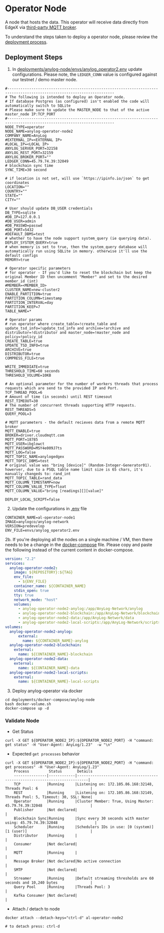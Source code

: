 # Operator Node
A node that hosts the data. This operator will receive data directly from EdgeX via [third-party MQTT broker](https://www.cloudmqtt.com/). 

To understand the steps taken to deploy a operator node, please review the [deployment process](operator_node_deployment_process.md). 

## Deployment Steps
1. In [deployments/anylog-node/envs/anylog_operator2.env](https://github.com/AnyLog-co/deployments/blob/master/docker-compose/anylog-node/envs/anylog_operator2.env) update configurations. Please note, the `LEDGER_CONN` value 
is configured against our testnet / demo master node.  
```dotenv
#-----------------------------------------------------------------------------------------------------------------------
# The following is intended to deploy an Operator node.
# If database Postgres (as configured) isn't enabled the code will automatically switch to SQLite
# Please make sure to update the MASTER_NODE to that of the active master_node IP:TCP_PORT
#-----------------------------------------------------------------------------------------------------------------------
NODE_TYPE=operator
NODE_NAME=anylog-operator-node2
COMPANY_NAME=AnyLog
#EXTERNAL_IP=<EXTERNAL IP>
#LOCAL_IP=<LOCAL IP>
ANYLOG_SERVER_PORT=32158
ANYLOG_REST_PORT=32159
ANYLOG_BROKER_PORT=""
LEDGER_CONN=45.79.74.39:32049
# blockchain sync time
SYNC_TIME=30 second

# if location is not set, will use `https://ipinfo.io/json` to get coordinates
LOCATION=""
COUNTRY=""
STATE=""
CITY=""

# User should update DB_USER credentials
DB_TYPE=sqlite
#DB_IP=127.0.0.1
#DB_USER=admin
#DB_PASSWD=passwd
#DB_PORT=5432
#DEFAULT_DBMS=test
# whether to have the node support system_query (ie querying data).
DEPLOY_SYSTEM_QUERY=true
# when memory is set to true, then the system_query database will automatically run using SQLite in memory. otherwise it'll use the default configs
MEMORY=true

# Operator specific parameters
# for operator - If you'd like to reset the blockchain but keep the original Member ID then uncomment "Member" and set to the desired member_id (int)
#MEMBER=<MEMBER_ID>
CLUSTER_NAME=new-cluster2
ENABLE_PARTITION=true
PARTITION_COLUMN=timestamp
PARTITION_INTERVAL=day
PARTITION_KEEP=7
TABLE_NAME=*

# Operator params
# run operator where create_table=!create_table and update_tsd_info=!update_tsd_info and archive=!archive and distributor=!distributor and master_node=!master_node and policy=!policy_id
CREATE_TABLE=true
UPDATE_TSD_INFO=true
ARCHIVE=true
DISTRIBUTOR=true
COMPRESS_FILE=true

WRITE_IMMEDIATE=true
THRESHOLD_TIME=60 seconds
THRESHOLD_VOLUME=10KB

# An optional parameter for the number of workers threads that process requests which are send to the provided IP and Port.
TCP_THREAD_POOL=6
# Amount of time (in seconds) until REST timesout
REST_TIMEOUT=30
# The number of concurrent threads supporting HTTP requests.
REST_THREADS=5
QUERY_POOL=3

# MQTT parameters - the default recieves data from a remote MQTT broker
MQTT_ENABLE=true
BROKER=driver.cloudmqtt.com
MQTT_PORT=18785
MQTT_USER=ibglowct
MQTT_PASSWORD=MSY4e009J7ts
MQTT_LOG=false
MQTT_TOPIC_NAME=anylogedgex
MQTT_TOPIC_DBMS=test
# original value was "bring [device]" (Random-Integer-Generator01). howerver, due to a PSQL table name limit size is 65 chars, it's manually changeds to: rand_int 
MQTT_TOPIC_TABLE=rand_data
MQTT_COLUMN_TIMESTAMP=now
MQTT_COLUMN_VALUE_TYPE=float
MQTT_COLUMN_VALUE="bring [readings][][value]"

DEPLOY_LOCAL_SCRIPT=false
```

2. Update the configurations in [.env](https://github.com/AnyLog-co/deployments/blob/master/docker-compose/anylog-node/.env) file
```dotenv
CONTAINER_NAME=al-operator-node1
IMAGE=anylogco/anylog-network
VERSION=predevelop
ENV_FILE=envs/anylog_operator2.env
```
2b. If you're deploying all the nodes on a single machine / VM, then there needs to be a change in the [docker-compose](https://github.com/AnyLog-co/deployments/blob/master/docker-compose/anylog-node/docker-compose.yml) 
file. Please copy and paste the following instead of the current content in docker-compose. 
```yaml
version: "2.2"
services:
  anylog-operator-node2:
    image: ${REPOSITORY}:${TAG}
    env_file:
      - ${ENV_FILE}
    container_name: ${CONTAINER_NAME}
    stdin_open: true
    tty: true
    network_mode: "host" 
    volumes:
      - anylog-operator-node2-anylog:/app/AnyLog-Network/anylog
      - anylog-operator-node2-blockchain:/app/AnyLog-Network/blockchain
      - anylog-operator-node2-data:/app/AnyLog-Network/data
      - anylog-operator-node2-local-scripts:/app/AnyLog-Network/scripts
volumes:
  anylog-operator-node2-anylog:
      external:
        name: ${CONTAINER_NAME}-anylog
  anylog-operator-node2-blockchain:
    external:
      name: ${CONTAINER_NAME}-blockchain
  anylog-operator-node2-data:
    external:
      name: ${CONTAINER_NAME}-data
  anylog-operator-node2-local-scripts:
    external:
      name: ${CONTAINER_NAME}-local-scripts
```

3. Deploy anylog-operator via docker 
```shell
cd deployments/docker-compose/anylog-node
bash docker-volume.sh 
docker-compose up -d 
```

### Validate Node 
* Get Status
```shell
curl -X GET ${OPERATOR_NODE2_IP}:${OPERATOR_NODE2_PORT} -H "command: get status" -H "User-Agent: AnyLog/1.23"  -w "\n"
```
* Expected `get processes` behavior
```shell
curl -X GET ${OPERATOR_NODE2_IP}:${OPERATOR_NODE2_PORT} -H "command: get processes" -H "User-Agent: AnyLog/1.23"  
    Process         Status       Details                                                                     
    ---------------|------------|---------------------------------------------------------------------------|
    TCP            |Running     |Listening on: 172.105.86.168:32148, Threads Pool: 6                        |
    REST           |Running     |Listening on: 172.105.86.168:32149, Threads Pool: 5, Timeout: 30, SSL: None|
    Operator       |Running     |Cluster Member: True, Using Master: 45.79.74.39:32048                      |
    Publisher      |Not declared|                                                                           |
    Blockchain Sync|Running     |Sync every 30 seconds with master using: 45.79.74.39:32048                 |
    Scheduler      |Running     |Schedulers IDs in use: [0 (system)] [1 (user)]                             |
    Distributor    |Running     |                                                                           |
    Consumer       |Not declared|                                                                           |
    MQTT           |Running     |                                                                           |
    Message Broker |Not declared|No active connection                                                       |
    SMTP           |Not declared|                                                                           |
    Streamer       |Running     |Default streaming thresholds are 60 seconds and 10,240 bytes               |
    Query Pool     |Running     |Threads Pool: 3                                                            |
    Kafka Consumer |Not declared|                                                                           |
```
* Attach / detach to node 
```shell
docker attach --detach-keys="ctrl-d" al-operator-node2

# to detach press: ctrl-d
```
